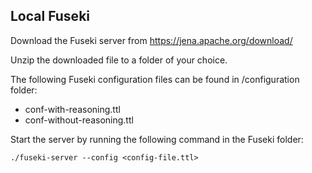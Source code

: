 ## Local Fuseki
Download the Fuseki server from https://jena.apache.org/download/

Unzip the downloaded file to a folder of your choice.

The following Fuseki configuration files can be found in /configuration folder:
- conf-with-reasoning.ttl
- conf-without-reasoning.ttl

Start the server by running the following command in the Fuseki folder:
```
./fuseki-server --config <config-file.ttl>
```